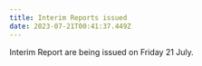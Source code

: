 ```yaml
---
title: Interim Reports issued
date: 2023-07-21T00:41:37.449Z
---
```

Interim Report are being issued on Friday 21 July.